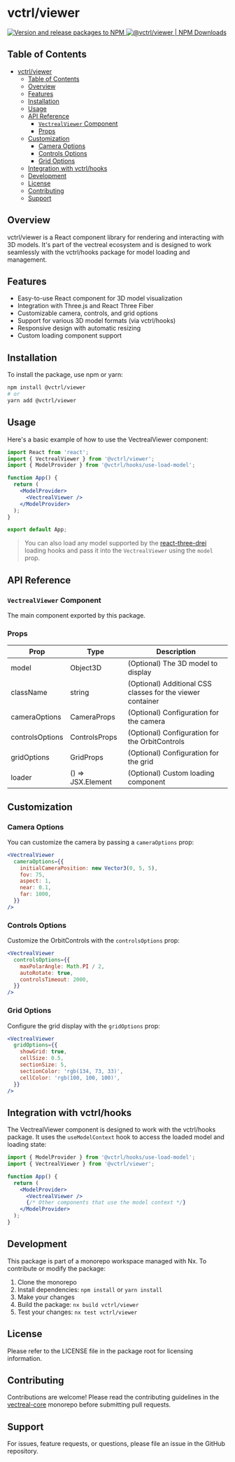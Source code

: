 # vctrl/viewer

[![Version and release packages to NPM](https://img.shields.io/github/actions/workflow/status/vectreal/vectreal-core/version-release.yaml?logo=github&logoColor=%23fc6c18&label=Version%20and%20release%20packages%20to%20NPM&color=%23fc6c18)
](https://github.com/Vectreal/vectreal-core/actions/workflows/version-release.yaml)
[![@vctrl/viewer | NPM Downloads](https://img.shields.io/npm/dm/%40vctrl%2Fviewer?logo=npm&logoColor=%23fc6c18&label=%40vctrl%2Fviewer%20%7C%20NPM%20Downloads&color=%23fc6c18)](https://npmjs.com/package/@vctrl/viewer)

## Table of Contents

- [vctrl/viewer](#vctrlviewer)
  - [Table of Contents](#table-of-contents)
  - [Overview](#overview)
  - [Features](#features)
  - [Installation](#installation)
  - [Usage](#usage)
  - [API Reference](#api-reference)
    - [`VectrealViewer` Component](#vectrealviewer-component)
    - [Props](#props)
  - [Customization](#customization)
    - [Camera Options](#camera-options)
    - [Controls Options](#controls-options)
    - [Grid Options](#grid-options)
  - [Integration with vctrl/hooks](#integration-with-vctrlhooks)
  - [Development](#development)
  - [License](#license)
  - [Contributing](#contributing)
  - [Support](#support)

## Overview

vctrl/viewer is a React component library for rendering and interacting with 3D models. It's part of the vectreal ecosystem and is designed to work seamlessly with the vctrl/hooks package for model loading and management.

## Features

- Easy-to-use React component for 3D model visualization
- Integration with Three.js and React Three Fiber
- Customizable camera, controls, and grid options
- Support for various 3D model formats (via vctrl/hooks)
- Responsive design with automatic resizing
- Custom loading component support

## Installation

To install the package, use npm or yarn:

```bash
npm install @vctrl/viewer
# or
yarn add @vctrl/viewer
```

## Usage

Here's a basic example of how to use the VectrealViewer component:

```jsx
import React from 'react';
import { VectrealViewer } from '@vctrl/viewer';
import { ModelProvider } from '@vctrl/hooks/use-load-model';

function App() {
  return (
    <ModelProvider>
      <VectrealViewer />
    </ModelProvider>
  );
}

export default App;
```

> You can also load any model supported by the [react-three-drei](https://github.com/pmndrs/react-three-drei) loading hooks and pass it into the `VectrealViewer` using the `model` prop.

## API Reference

### `VectrealViewer` Component

The main component exported by this package.

### Props

| Prop            | Type              | Description                                                |
| --------------- | ----------------- | ---------------------------------------------------------- |
| model           | Object3D          | (Optional) The 3D model to display                         |
| className       | string            | (Optional) Additional CSS classes for the viewer container |
| cameraOptions   | CameraProps       | (Optional) Configuration for the camera                    |
| controlsOptions | ControlsProps     | (Optional) Configuration for the OrbitControls             |
| gridOptions     | GridProps         | (Optional) Configuration for the grid                      |
| loader          | () => JSX.Element | (Optional) Custom loading component                        |

## Customization

### Camera Options

You can customize the camera by passing a `cameraOptions` prop:

```jsx
<VectrealViewer
  cameraOptions={{
    initialCameraPosition: new Vector3(0, 5, 5),
    fov: 75,
    aspect: 1,
    near: 0.1,
    far: 1000,
  }}
/>
```

### Controls Options

Customize the OrbitControls with the `controlsOptions` prop:

```jsx
<VectrealViewer
  controlsOptions={{
    maxPolarAngle: Math.PI / 2,
    autoRotate: true,
    controlsTimeout: 2000,
  }}
/>
```

### Grid Options

Configure the grid display with the `gridOptions` prop:

```jsx
<VectrealViewer
  gridOptions={{
    showGrid: true,
    cellSize: 0.5,
    sectionSize: 5,
    sectionColor: 'rgb(134, 73, 33)',
    cellColor: 'rgb(100, 100, 100)',
  }}
/>
```

## Integration with vctrl/hooks

The VectrealViewer component is designed to work with the vctrl/hooks package. It uses the `useModelContext` hook to access the loaded model and loading state:

```jsx
import { ModelProvider } from '@vctrl/hooks/use-load-model';
import { VectrealViewer } from '@vctrl/viewer';

function App() {
  return (
    <ModelProvider>
      <VectrealViewer />
      {/* Other components that use the model context */}
    </ModelProvider>
  );
}
```

## Development

This package is part of a monorepo workspace managed with Nx. To contribute or modify the package:

1. Clone the monorepo
2. Install dependencies: `npm install` or `yarn install`
3. Make your changes
4. Build the package: `nx build vctrl/viewer`
5. Test your changes: `nx test vctrl/viewer`

## License

Please refer to the LICENSE file in the package root for licensing information.

## Contributing

Contributions are welcome! Please read the contributing guidelines in the [vectreal-core](https://github.com/vectreal/vectreal-core) monorepo before submitting pull requests.

## Support

For issues, feature requests, or questions, please file an issue in the GitHub repository.
